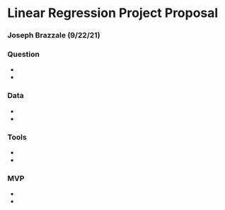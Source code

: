 # Linear Regression Project Proposal
### Joseph Brazzale (9/22/21)

### Question
-
-

### Data
-
-

### Tools 
-
-

### MVP 
-
-
